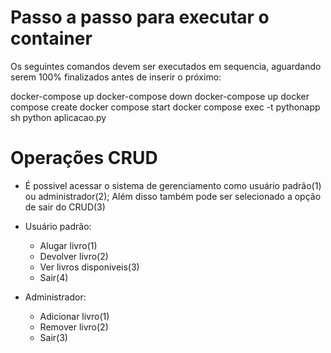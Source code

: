 # Passo a passo para executar o container

Os seguintes comandos devem ser executados em sequencia, aguardando serem 100% finalizados antes de inserir o próximo:

docker-compose up
docker-compose down
docker-compose up
docker compose create
docker compose start
docker compose exec -t pythonapp sh
python aplicacao.py

# Operações CRUD

- É possivel acessar o sistema de gerenciamento como usuário padrão(1) ou administrador(2); Além disso também pode ser selecionado a opção de sair do CRUD(3)
  
- Usuário padrão:
  - Alugar livro(1)
  - Devolver livro(2)
  - Ver livros disponiveis(3)
  - Sair(4)

- Administrador:
  - Adicionar livro(1)
  - Remover livro(2)
  - Sair(3)
